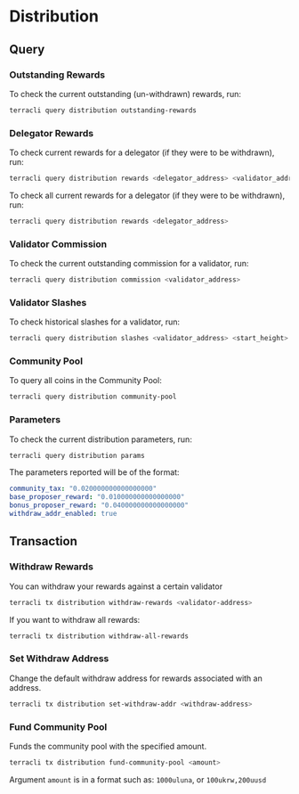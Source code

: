 # Distribution

## Query

### Outstanding Rewards

To check the current outstanding (un-withdrawn) rewards, run:

```bash
terracli query distribution outstanding-rewards
```

### Delegator Rewards

To check current rewards for a delegator (if they were to be withdrawn), run:

```bash
terracli query distribution rewards <delegator_address> <validator_address>
```

To check all current rewards for a delegator (if they were to be withdrawn), run:

```bash
terracli query distribution rewards <delegator_address>
```

### Validator Commission

To check the current outstanding commission for a validator, run:

```bash
terracli query distribution commission <validator_address>
```

### Validator Slashes

To check historical slashes for a validator, run:

```bash
terracli query distribution slashes <validator_address> <start_height> <end_height>
```

### Community Pool

To query all coins in the Community Pool:

```bash
terracli query distribution community-pool
```

### Parameters

To check the current distribution parameters, run:

```bash
terracli query distribution params
```

The parameters reported will be of the format:

```yaml
community_tax: "0.020000000000000000"
base_proposer_reward: "0.010000000000000000"
bonus_proposer_reward: "0.040000000000000000"
withdraw_addr_enabled: true
```

## Transaction

### Withdraw Rewards

You can withdraw your rewards against a certain validator

```sh
terracli tx distribution withdraw-rewards <validator-address>
```

If you want to withdraw all rewards:

```sh
terracli tx distribution withdraw-all-rewards
```

### Set Withdraw Address

Change the default withdraw address for rewards associated with an address.

```sh
terracli tx distribution set-withdraw-addr <withdraw-address>
```

### Fund Community Pool

Funds the community pool with the specified amount.

```sh
terracli tx distribution fund-community-pool <amount>
```

Argument `amount` is in a format such as: `1000uluna`, or `100ukrw,200uusd`
